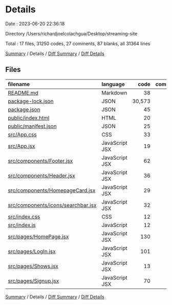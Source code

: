 # Details

Date : 2023-06-20 22:36:18

Directory /Users/richardjoelcolachgua/Desktop/streaming-site

Total : 17 files,  31250 codes, 27 comments, 87 blanks, all 31364 lines

[Summary](results.md) / Details / [Diff Summary](diff.md) / [Diff Details](diff-details.md)

## Files
| filename | language | code | comment | blank | total |
| :--- | :--- | ---: | ---: | ---: | ---: |
| [README.md](/README.md) | Markdown | 38 | 0 | 33 | 71 |
| [package-lock.json](/package-lock.json) | JSON | 30,573 | 0 | 1 | 30,574 |
| [package.json](/package.json) | JSON | 45 | 0 | 1 | 46 |
| [public/index.html](/public/index.html) | HTML | 20 | 23 | 1 | 44 |
| [public/manifest.json](/public/manifest.json) | JSON | 25 | 0 | 1 | 26 |
| [src/App.css](/src/App.css) | CSS | 33 | 0 | 6 | 39 |
| [src/App.jsx](/src/App.jsx) | JavaScript JSX | 19 | 0 | 3 | 22 |
| [src/components/Footer.jsx](/src/components/Footer.jsx) | JavaScript JSX | 62 | 0 | 5 | 67 |
| [src/components/Header.jsx](/src/components/Header.jsx) | JavaScript JSX | 36 | 1 | 6 | 43 |
| [src/components/HomepageCard.jsx](/src/components/HomepageCard.jsx) | JavaScript JSX | 29 | 0 | 2 | 31 |
| [src/components/icons/searchbar.jsx](/src/components/icons/searchbar.jsx) | JavaScript JSX | 32 | 0 | 6 | 38 |
| [src/index.css](/src/index.css) | CSS | 12 | 0 | 2 | 14 |
| [src/index.js](/src/index.js) | JavaScript | 12 | 3 | 4 | 19 |
| [src/pages/HomePage.jsx](/src/pages/HomePage.jsx) | JavaScript JSX | 130 | 0 | 3 | 133 |
| [src/pages/LogIn.jsx](/src/pages/LogIn.jsx) | JavaScript JSX | 101 | 0 | 5 | 106 |
| [src/pages/Shows.jsx](/src/pages/Shows.jsx) | JavaScript JSX | 13 | 0 | 3 | 16 |
| [src/pages/Signup.jsx](/src/pages/Signup.jsx) | JavaScript JSX | 70 | 0 | 5 | 75 |

[Summary](results.md) / Details / [Diff Summary](diff.md) / [Diff Details](diff-details.md)